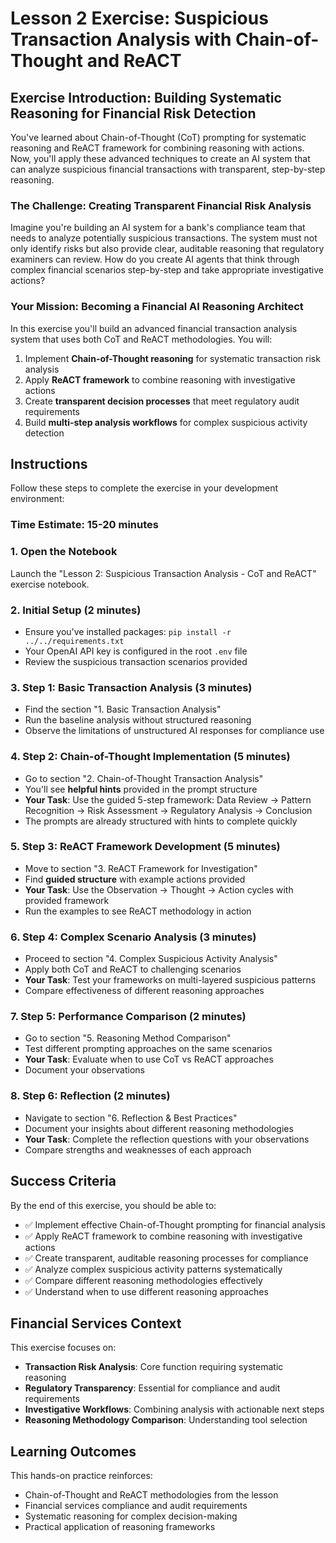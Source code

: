 # Lesson 2 Exercise: Suspicious Transaction Analysis with Chain-of-Thought and ReACT

## Exercise Introduction: Building Systematic Reasoning for Financial Risk Detection

You've learned about Chain-of-Thought (CoT) prompting for systematic reasoning and ReACT framework for combining reasoning with actions. Now, you'll apply these advanced techniques to create an AI system that can analyze suspicious financial transactions with transparent, step-by-step reasoning.

### The Challenge: Creating Transparent Financial Risk Analysis

Imagine you're building an AI system for a bank's compliance team that needs to analyze potentially suspicious transactions. The system must not only identify risks but also provide clear, auditable reasoning that regulatory examiners can review. How do you create AI agents that think through complex financial scenarios step-by-step and take appropriate investigative actions?

### Your Mission: Becoming a Financial AI Reasoning Architect

In this exercise you'll build an advanced financial transaction analysis system that uses both CoT and ReACT methodologies. You will:

1. Implement **Chain-of-Thought reasoning** for systematic transaction risk analysis
2. Apply **ReACT framework** to combine reasoning with investigative actions
3. Create **transparent decision processes** that meet regulatory audit requirements
4. Build **multi-step analysis workflows** for complex suspicious activity detection

## Instructions

Follow these steps to complete the exercise in your development environment:

### Time Estimate: 15-20 minutes

### 1. Open the Notebook
Launch the "Lesson 2: Suspicious Transaction Analysis - CoT and ReACT" exercise notebook.

### 2. Initial Setup (2 minutes)
- Ensure you've installed packages: `pip install -r ../../requirements.txt`
- Your OpenAI API key is configured in the root `.env` file
- Review the suspicious transaction scenarios provided

### 3. Step 1: Basic Transaction Analysis (3 minutes)
- Find the section "1. Basic Transaction Analysis"
- Run the baseline analysis without structured reasoning
- Observe the limitations of unstructured AI responses for compliance use

### 4. Step 2: Chain-of-Thought Implementation (5 minutes)
- Go to section "2. Chain-of-Thought Transaction Analysis"
- You'll see **helpful hints** provided in the prompt structure
- **Your Task**: Use the guided 5-step framework: Data Review → Pattern Recognition → Risk Assessment → Regulatory Analysis → Conclusion
- The prompts are already structured with hints to complete quickly

### 5. Step 3: ReACT Framework Development (5 minutes)
- Move to section "3. ReACT Framework for Investigation"
- Find **guided structure** with example actions provided
- **Your Task**: Use the Observation → Thought → Action cycles with provided framework
- Run the examples to see ReACT methodology in action

### 6. Step 4: Complex Scenario Analysis (3 minutes)
- Proceed to section "4. Complex Suspicious Activity Analysis"
- Apply both CoT and ReACT to challenging scenarios
- **Your Task**: Test your frameworks on multi-layered suspicious patterns
- Compare effectiveness of different reasoning approaches

### 7. Step 5: Performance Comparison (2 minutes)
- Go to section "5. Reasoning Method Comparison"
- Test different prompting approaches on the same scenarios
- **Your Task**: Evaluate when to use CoT vs ReACT approaches
- Document your observations

### 8. Step 6: Reflection (2 minutes)
- Navigate to section "6. Reflection & Best Practices"
- Document your insights about different reasoning methodologies
- **Your Task**: Complete the reflection questions with your observations
- Compare strengths and weaknesses of each approach

## Success Criteria

By the end of this exercise, you should be able to:
- ✅ Implement effective Chain-of-Thought prompting for financial analysis
- ✅ Apply ReACT framework to combine reasoning with investigative actions
- ✅ Create transparent, auditable reasoning processes for compliance
- ✅ Analyze complex suspicious activity patterns systematically
- ✅ Compare different reasoning methodologies effectively
- ✅ Understand when to use different reasoning approaches

## Financial Services Context

This exercise focuses on:
- **Transaction Risk Analysis**: Core function requiring systematic reasoning
- **Regulatory Transparency**: Essential for compliance and audit requirements
- **Investigative Workflows**: Combining analysis with actionable next steps
- **Reasoning Methodology Comparison**: Understanding tool selection

## Learning Outcomes

This hands-on practice reinforces:
- Chain-of-Thought and ReACT methodologies from the lesson
- Financial services compliance and audit requirements
- Systematic reasoning for complex decision-making
- Practical application of reasoning frameworks
